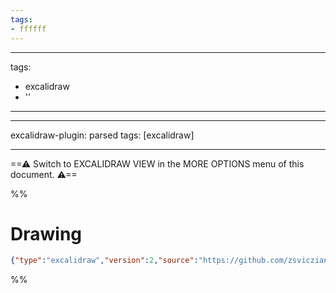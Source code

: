 ```yaml
---
tags:
- ffffff
---
```


---
tags:
- excalidraw
- ''
---

---

excalidraw-plugin: parsed
tags: [excalidraw]

---
==⚠  Switch to EXCALIDRAW VIEW in the MORE OPTIONS menu of this document. ⚠==


%%
# Drawing
```json
{"type":"excalidraw","version":2,"source":"https://github.com/zsviczian/obsidian-excalidraw-plugin/releases/tag/1.9.3","elements":[],"appState":{"gridSize":null,"viewBackgroundColor":"#ffffff"}}
```
%%